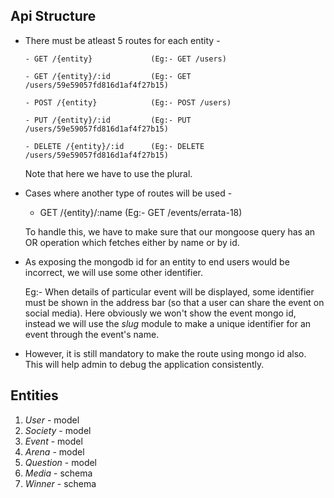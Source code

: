 ## Api Structure

  * There must be atleast 5 routes for each entity - 
  
        - GET /{entity}             (Eg:- GET /users)
        
        - GET /{entity}/:id         (Eg:- GET /users/59e59057fd816d1af4f27b15)
        
        - POST /{entity}            (Eg:- POST /users)
        
        - PUT /{entity}/:id         (Eg:- PUT /users/59e59057fd816d1af4f27b15)
        
        - DELETE /{entity}/:id      (Eg:- DELETE /users/59e59057fd816d1af4f27b15)
        
      Note that here we have to use the plural.

   * Cases where another type of routes will be used - 

       - GET /{entity}/:name         (Eg:- GET /events/errata-18)

      To handle this, we have to make sure that our mongoose query has an OR operation which fetches either by name or by id.

   * As exposing the mongodb id for an entity to end users would be incorrect, we will use some other identifier.  

       Eg:- When details of particular event will be displayed, some identifier must be shown in the address bar (so that a user can share the event on social media). Here obviously we won't show the event mongo id, instead we will use the *slug* module to make a unique identifier for an event through the event's name.

   * However, it is still mandatory to make the route using mongo id also. This will help admin to debug the application consistently.



## Entities
  1. *User* - model
  2. *Society* - model 
  3. *Event* - model 
  4. *Arena* - model 
  5. *Question* - model
  6. *Media* - schema
  7. *Winner* - schema
